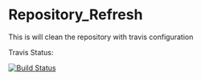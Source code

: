 # Repository_Refresh
This is will clean the repository with travis configuration



Travis Status:

[![Build Status](https://travis-ci.org/hemanth22/Repository_Refresh.svg?branch=master)](https://travis-ci.org/hemanth22/Repository_Refresh)
